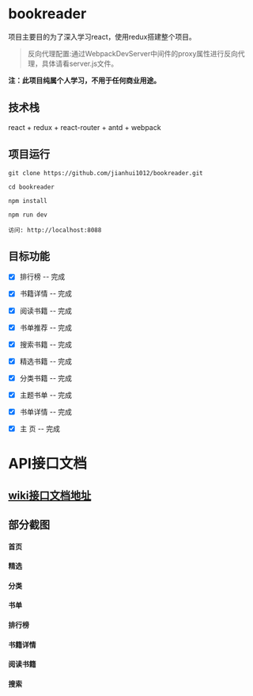 # bookreader

项目主要目的为了深入学习react，使用redux搭建整个项目。

> 反向代理配置:通过WebpackDevServer中间件的proxy属性进行反向代理，具体请看server.js文件。

__注：此项目纯属个人学习，不用于任何商业用途。__

## 技术栈

react + redux + react-router + antd + webpack 


## 项目运行

```
git clone https://github.com/jianhui1012/bookreader.git

cd bookreader

npm install

npm run dev

访问: http://localhost:8088

```

## 目标功能

- [x] 排行榜 -- 完成
- [x] 书籍详情 -- 完成
- [x] 阅读书籍 -- 完成
- [x] 书单推荐 -- 完成
- [x] 搜索书籍 -- 完成
- [x] 精选书籍 -- 完成
- [x] 分类书籍 -- 完成
- [x] 主题书单 -- 完成
- [x] 书单详情 -- 完成
- [x] 主    页 -- 完成


# API接口文档

## [wiki接口文档地址](https://github.com/jianhui1012/bookreader/wiki/API-%E6%8E%A5%E5%8F%A3%E6%96%87%E6%A1%A3)


## 部分截图

#### 首页

<!-- <img src="https://github.com/jianhui1012/bookreader/blob/master/screenshots/home.png" /> -->

#### 精选

<!-- <img src="https://github.com/jianhui1012/bookreader/blob/master/screenshots/selection.png" /> -->

#### 分类

<!-- <img src="https://github.com/jianhui1012/bookreader/blob/master/screenshots/category.png" /> -->

#### 书单

<!-- <img src="https://github.com/jianhui1012/bookreader/blob/master/screenshots/booklist.png" /> -->

#### 排行榜

<!-- <img src="https://github.com/jianhui1012/bookreader/blob/master/screenshots/rank.png" /> -->

#### 书籍详情

<!-- <img src="https://github.com/jianhui1012/bookreader/blob/master/screenshots/book.png" /> -->

#### 阅读书籍

<!-- <img src="https://github.com/jianhui1012/bookreader/blob/master/screenshots/read.png" /> -->

#### 搜索

<!-- <img src="https://github.com/jianhui1012/bookreader/blob/master/screenshots/search.png" /> -->

